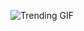 ![Trending GIF](https://media0.giphy.com/media/YDEiyrRLa6ATrSNQND/giphy.gif?cid=8bb21772fe5pbnofpdpw1duavpoyjf3gc8r714td70ptp7jt&ep=v1_gifs_search&rid=giphy.gif&ct=g)
